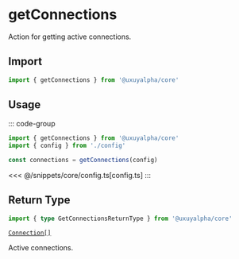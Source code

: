 # getConnections

Action for getting active connections.

## Import

```ts
import { getConnections } from '@uxuyalpha/core'
```

## Usage

::: code-group
```ts [index.ts]
import { getConnections } from '@uxuyalpha/core'
import { config } from './config'

const connections = getConnections(config)
```
<<< @/snippets/core/config.ts[config.ts]
:::

## Return Type

```ts
import { type GetConnectionsReturnType } from '@uxuyalpha/core'
```

[`Connection[]`](/core/api/createConfig#connection)

Active connections.
